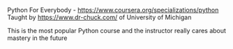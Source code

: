 
Python For Everybody - https://www.coursera.org/specializations/python
Taught by https://www.dr-chuck.com/ of University of Michigan

This is the most popular Python course and the instructor really cares about mastery in the future






